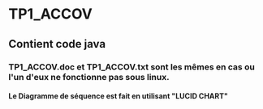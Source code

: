 # TP1_ACCOV
## Contient code java
### TP1_ACCOV.doc et TP1_ACCOV.txt sont les mêmes en cas ou l'un d'eux ne fonctionne pas sous linux.
#### Le Diagramme de séquence est fait en utilisant "LUCID CHART"
